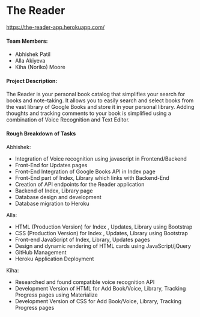 # The Reader

https://the-reader-app.herokuapp.com/

#### Team Members: 
- Abhishek Patil
- Alla Akiyeva
- Kiha (Noriko) Moore

#### Project Description: 

The Reader is your personal book catalog that simplifies your search for books and note-taking. It allows you to easily search and select books from the vast library of Google Books and store it in your personal library. Adding thoughts and tracking comments to your book is simplified using a combination of Voice Recognition and Text Editor.


#### Rough Breakdown of Tasks

Abhishek:
- Integration of Voice recognition using javascript in Frontend/Backend
- Front-End for Updates pages
- Front-End Integration of Google Books API in Index page
- Front-End part of Index, Library which links with Backend-End
- Creation of API endpoints for the Reader application
- Backend of Index, Library page
- Database design and development
- Database migration to Heroku

Alla:
- HTML (Production Version) for Index , Updates, Library using Bootstrap
- CSS (Production Version) for Index , Updates, Library using Bootstrap 
- Front-end JavaScript of Index, Library, Updates pages
- Design and dynamic rendering of HTML cards using JavaScript/jQuery
- GitHub Management
- Heroku Application Deployment

Kiha: 
- Researched and found compatible voice recognition API
- Development Version of HTML for Add Book/Voice, Library, Tracking Progress pages using Materialize
- Development Version of CSS for Add Book/Voice, Library, Tracking Progress pages 


